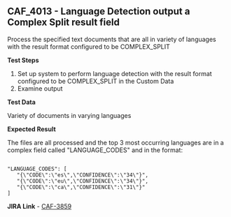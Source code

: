 ## CAF_4013 - Language Detection output a Complex Split result field ##

Process the specified text documents that are all in variety of languages with the result format configured to be COMPLEX_SPLIT

**Test Steps**

1. Set up system to perform language detection with the result format configured to be COMPLEX_SPLIT in the Custom Data
2. Examine output

**Test Data**

Variety of documents in varying languages

**Expected Result**

The files are all processed and the top 3 most occurring languages are in a complex field called "LANGUAGE_CODES" and in the format:

<code>
"LANGUAGE_CODES": [
   "{\"CODE\":\"es\",\"CONFIDENCE\":\"34\"}",
   "{\"CODE\":\"eu\",\"CONFIDENCE\":\"34\"}",
   "{\"CODE\":\"ca\",\"CONFIDENCE\":\"31\"}"
]
</code>

**JIRA Link** - [CAF-3859](https://jira.autonomy.com/browse/CAF-3859)

